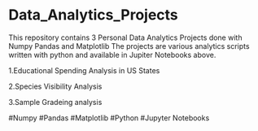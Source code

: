 # Data_Analytics_Projects
This repository contains 3 Personal Data Analytics Projects done with Numpy Pandas and Matplotlib
The projects are various analytics scripts written with python and available in Jupiter Notebooks above.



1.Educational Spending Analysis in US States

2.Species Visibility Analysis

3.Sample Gradeing analysis




#Numpy
#Pandas
#Matplotlib
#Python
#Jupyter Notebooks
